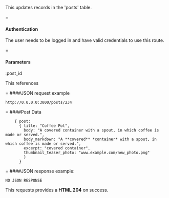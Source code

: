 This updates records in the 'posts' table.

=
#### Authentication

The user needs to be logged in and have valid credentials to use this route.

=
#### Parameters

:post_id

This references

=
####JSON request example
```
http://0.0.0.0:3000/posts/234
```

=
####Post Data
```
    { post: 
      { title: "Coffee Pot", 
        body: "A covered container with a spout, in which coffee is made or served.", 
        body_markdown: "A **covered** *container* with a spout, in which coffee is made or served.",
        excerpt: "covered container",
        thumbnail_teaser_photo: "www.example.com/new_photo.png"
        } 
      }
```

=
####JSON response example:

```
NO JSON RESPONSE
```

This requests provides a <strong>HTML 204</strong> on success.